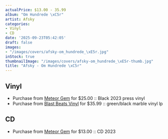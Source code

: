 ```yaml
---
actualPrice: $13.00 - 35.99
album: "Om Hundrede \xC5r"
artist: Afsky
categories:
- Vinyl
- CD
date: '2025-09-23T05:42:05'
draft: false
images:
- "/images/covers/afsky-om_hundrede_\xE5r.jpg"
inStock: true
thumbnailImage: "/images/covers/afsky-om_hundrede_\xE5r-thumb.jpg"
title: "Afsky - Om Hundrede \xC5r"
---
```


## Vinyl
* Purchase from [Meteor Gem](https://meteor-gem.com/products/afsky-om-hundrede-ar-lp) for $25.00 :: Black 2023 press vinyl
* Purchase from [Blast Beats Vinyl](https://blastbeatsvinyl.com/products/afsky-om-hundrede-ar-green-black-marble-vinyl-lp) for $35.99 :: green/black marble vinyl lp
## CD
* Purchase from [Meteor Gem](https://meteor-gem.com/products/afsky-om-hundrede-ar-cd) for $13.00 :: CD 2023
